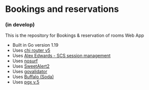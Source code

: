 # Bookings and reservations
### (in develop)

This is the repository for Bookings & reservation of rooms Web App

- Built in Go version 1.19
- Uses [chi router v5](https://github.com/go-chi/chi)
- Uses [Alex Edwards - SCS session management](https://github.com/alexedwards/scs/v2)
- Uses [nosurf](https://github.com/justinas/nosurf)
- Uses [SweetAlert2](https://sweetalert2.github.io/)
- Uses [govalidator](https://github.com/asaskevich/govalidator/)
- Uses [Buffalo (Soda)](https://gobuffalo.io/documentation/database/soda/)
- Uses [pgx v.5](https://github.com/jackc/pgx)
